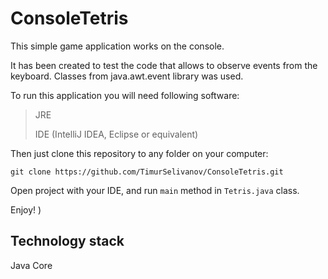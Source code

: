 # ConsoleTetris

This simple game application works on the console.

It has been created to test the code that allows to observe events from the keyboard.
Classes from java.awt.event library was used.

To run this application you will need following software:
>JRE
> 
>IDE (IntelliJ IDEA, Eclipse or equivalent)

Then just clone this repository to any folder on your computer:
```
git clone https://github.com/TimurSelivanov/ConsoleTetris.git
```

Open project with your IDE, and run `main` method in `Tetris.java` class.

Enjoy! )

## Technology stack
Java Core